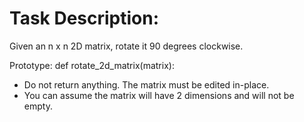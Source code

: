 # Task Description:

Given an n x n 2D matrix, rotate it 90 degrees clockwise.

Prototype: def rotate_2d_matrix(matrix):
- Do not return anything. The matrix must be edited in-place.
- You can assume the matrix will have 2 dimensions and will not be empty.
